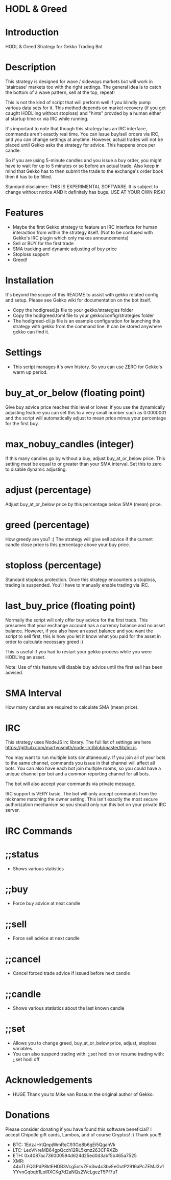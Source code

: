 # HODL & Greed
# Introduction
HODL &amp; Greed Strategy for Gekko Trading Bot

# Description
This strategy is designed for wave / sideways markets but will work in 'staircase' markets too with the right settings. The general idea is to catch the bottom of a wave pattern, sell at the top, repeat!

This is not the kind of script that will perform well if you blindly pump various data sets for it. This method depends on market recovery (if you get caught HODL'ing without stoploss) and "hints" provded by a human either at startup time or via IRC while running.

It's important to note that though this strategy has an IRC interface, commands aren't exactly real time. You can issue buy/sell orders via IRC, and you can change settings at anytime. However, actual trades will not be placed until Gekko asks the strategy for advice. This happens once per candle.

So if you are using 5-minute candles and you issue a buy order, you might have to wait for up to 5 minutes or so before an actual trade. Also keep in mind that Gekko has to then submit the trade to the exchange's order book then it has to be filled. 

Standard disclaimer: THIS IS EXPERIMENTAL SOFTWARE. It is subject to change without notice AND it definitely has bugs. USE AT YOUR OWN RISK!

# Features
- Maybe the first Gekko strategy to feature an IRC interface for human interaction from within the strategy itself. (Not to be confused with Gekko's IRC plugin which only makes announcements)
- Sell or BUY for the first trade
- SMA tracking and dynamic adjusting of buy price
- Stoploss support
- Greed!

# Installation
It's beyond the scope of this README to assist with gekko related config and setup. Please see Gekko wiki for documentation on the bot itself.

- Copy the hodlgreed.js file to your gekko/strategies folder
- Copy the hodlgreed.toml file to your gekko/config/strategies folder
- The hodlgreed-cli.js file is an example configuration for launching this strategy with gekko from the command line. It can be stored anywhere gekko can find it.

# Settings
- This script manages it's own history. So you can use ZERO for Gekko's warm up period.

# buy_at_or_below (floating point)
Give buy advice price reaches this level or lower. If you use the dynamically adjusting feature you can set this to a very small number such as 0.0000001 and the script will automatically adjust to mean price minus your percentage for the first buy.

# max_nobuy_candles (integer)
If this many candles go by without a buy, adjust buy_at_or_below price.  This setting must be equal to or greater than your SMA interval. Set this to zero to disable dynamic adjusting.

# adjust (percentage)
Adjust buy_at_or_below price by this percentage below SMA (mean) price.

# greed (percentage)
How greedy are you? :) The strategy will give sell advice if the current candle close price is this percentage above your buy price.

# stoploss (percentage)
Standard stoploss protection. Once this strategy encounters a stoploss, trading is suspended. You'll have to manually enable trading via IRC.

# last_buy_price (floating point)
Normally the script will only offer buy advice for the first trade. This presumes that your exchange account has a currency balance and no asset balance. However, if you also have an asset balance and you want the script to sell first, this is how you let it know what you paid for the asset in order to calculate necessary greed :)

This is useful if you had to restart your gekko process while you were HODL'ing an asset.

Note: Use of this feature will disable buy advice until the first sell has been advised.

# SMA Interval
How many candles are required to calculate SMA (mean price). 

# IRC
This strategy uses NodeJS irc library. The full list of settings are here https://github.com/martynsmith/node-irc/blob/master/lib/irc.js

You may want to run multiple bots simultaneously. If you join all of your bots to the same channel, commands you issue in that channel will affect all bots. You can also have each bot join multiple rooms, so you could have a unique channel per bot and a common reporting channel for all bots.

The bot will also accept your commands via private message.

IRC support is VERY basic. The bot will only accept commands from the nickname matching the owner setting. This isn't exactly the most secure authorization mechanism so you should only run this bot on your private IRC server.

# IRC Commands

# ;;status
- Shows various statistics

# ;;buy
- Force buy advice at next candle

# ;;sell
- Force sell advice at next candle

# ;;cancel
- Cancel forced trade advice if issued before next candle

# ;;candle
- Shows various statistics about the last known candle

# ;;set
- Allows you to change greed, buy_at_or_below price, adjust, stoploss variables.
- You can also suspend trading with: ;;set hodl on or resume trading with: ;;set hodl off

# Acknowledgements
- HUGE Thank you to Mike van Rossum the original author of Gekko.

# Donations
Please consider donating if you have found this software beneficial? I accept Chipotle gift cards, Lambos, and of course Cryptos! :)  Thank you!!!

- BTC: 1EdzJHrtQnpjWmRqC93Gq8b6gEi5QgahVk
- LTC: LeoVNreMB64gpQcch12RL5xmz263CFRXZb
- ETH: 0x4087ac736000594d624d25ed0d3abf5b465a7525
- XMR: 44oTLFQGPdP8ktEHDB3Vcg5otvZFn3w4c3bvEeGutP2916aPcZEMJ3v1YYvnGqbqb1LoiRXCKg7d2aNQs2WcLgezT5Pf7uT
